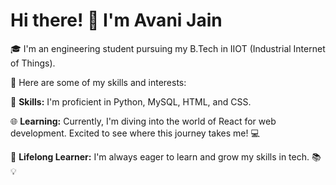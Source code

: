 # Hi there! 👋 I'm Avani Jain

🎓 I'm an engineering student pursuing my B.Tech in IIOT (Industrial Internet of Things).

🚀 Here are some of my skills and interests:

🐍 **Skills:** I'm proficient in Python, MySQL, HTML, and CSS.

🌐 **Learning:** Currently, I'm diving into the world of React for web development. Excited to see where this journey takes me! 💻

🌟 **Lifelong Learner:** I'm always eager to learn and grow my skills in tech. 📚💡


<!---
Avanijain3261/Avanijain3261 is a ✨ special ✨ repository because its `README.md` (this file) appears on your GitHub profile.
You can click the Preview link to take a look at your changes.
--->
